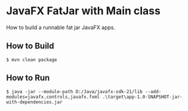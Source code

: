 # JavaFX FatJar with Main class

How to build a runnable fat jar JavaFX apps. 

## How to Build

```
$ mvn clean package
```

## How to Run

```
$ java -jar --module-path D:/Java/javafx-sdk-21/lib --add-modules=javafx.controls,javafx.fxml .\target\app-1.0-SNAPSHOT-jar-with-dependencies.jar
```